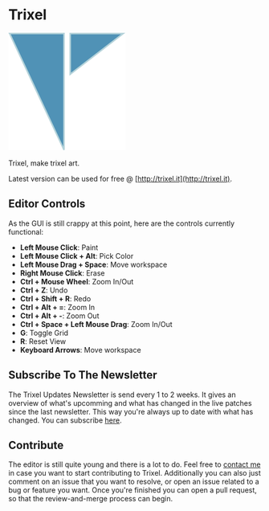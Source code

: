 # Trixel

![Image Alt](assets/trixel.png)

Trixel, make trixel art.

Latest version can be used for free @ [http://trixel.it](http://trixel.it).

## Editor Controls

As the GUI is still crappy at this point, here are the controls currently functional:

+ **Left Mouse Click**: Paint
+ **Left Mouse Click + Alt**: Pick Color
+ **Left Mouse Drag + Space**: Move workspace
+ **Right Mouse Click**: Erase
+ **Ctrl + Mouse Wheel**: Zoom In/Out
+ **Ctrl + Z**: Undo
+ **Ctrl + Shift + R**: Redo
+ **Ctrl + Alt + =**: Zoom In
+ **Ctrl + Alt + -**: Zoom Out
+ **Ctrl + Space + Left Mouse Drag**: Zoom In/Out
+ **G**: Toggle Grid
+ **R**: Reset View
+ **Keyboard Arrows**: Move workspace


## Subscribe To The Newsletter

The Trixel Updates Newsletter is send every 1 to 2 weeks. It gives an overview of what's upcomming and what has changed in the live patches since the last newsletter. This way you're always up to date with what has changed. You can subscribe [here](http://eepurl.com/brwmSn).

## Contribute

The editor is still quite young and there is a lot to do. Feel free to [contact me](mailto:contact@glendc.com) in case you want to start contributing to Trixel. Additionally you can also just comment on an issue that you want to resolve, or open an issue related to a bug or feature you want. Once you're finished you can open a pull request, so that the review-and-merge process can begin.
